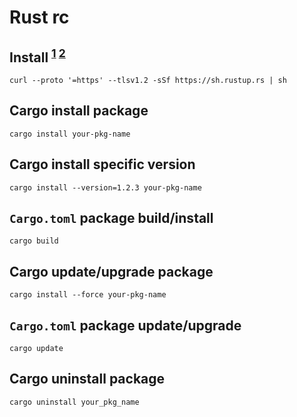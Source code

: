 # Rust rc

## Install <sup>[1][] [2][]</sup>

    curl --proto '=https' --tlsv1.2 -sSf https://sh.rustup.rs | sh

[1]: http://rustup.rs
[2]: https://www.rust-lang.org/tools/install

## Cargo install package

    cargo install your-pkg-name

## Cargo install specific version

    cargo install --version=1.2.3 your-pkg-name

## `Cargo.toml` package build/install

    cargo build

## Cargo update/upgrade package

    cargo install --force your-pkg-name

## `Cargo.toml` package update/upgrade

    cargo update

## Cargo uninstall package

    cargo uninstall your_pkg_name
